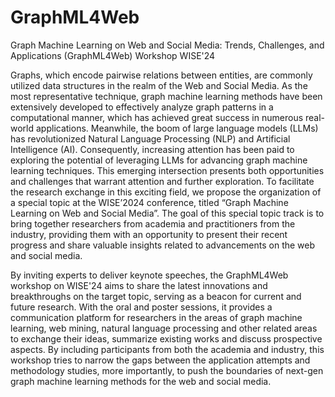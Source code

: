 # GraphML4Web

<!-- [TODO] https://advanced-recommender-systems.github.io/llm4graph/  -->

Graph Machine Learning on Web and Social Media: Trends, Challenges, and Applications (GraphML4Web) Workshop WISE'24

Graphs, which encode pairwise relations between entities, are commonly utilized data structures in the realm of the Web and Social Media. As the most representative technique, graph machine learning methods have been extensively developed to effectively analyze graph patterns in a computational manner, which has achieved great success in numerous real-world applications. Meanwhile, the boom of large language models (LLMs) has revolutionized Natural Language Processing (NLP) and Artificial Intelligence (AI). Consequently, increasing attention has been paid to exploring the potential of leveraging LLMs for advancing graph machine learning techniques. This emerging intersection presents both opportunities and challenges that warrant attention and further exploration. To facilitate the research exchange in this exciting field, we propose the organization of a special topic at the WISE’2024 conference, titled “Graph Machine Learning on Web and Social Media”. The goal of this special topic track is to bring together researchers from academia and practitioners from the industry, providing them with an opportunity to present their recent progress and share valuable insights related to advancements on the web and social media.

By inviting experts to deliver keynote speeches, the GraphML4Web workshop on WISE'24 aims to share the latest innovations and breakthroughs on the target topic, serving as a beacon for current and future research. With the oral and poster sessions, it provides a communication platform for researchers in the areas of graph machine learning, web mining, natural language processing and other related areas to exchange their ideas, summarize existing works and discuss prospective aspects. By including participants from both the academia and industry, this workshop tries to narrow the gaps between the application attempts and methodology studies, more importantly, to push the boundaries of next-gen graph machine learning methods for the web and social media. 
